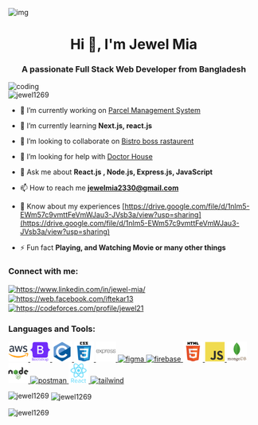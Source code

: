 ![img](https://i.ibb.co/JsJtQMx/Architect-Linkedin-Background.png)
<h1 align="center">Hi 👋, I'm Jewel Mia</h1>
<h3 align="center">A passionate Full Stack Web Developer from Bangladesh</h3>
<img  align="right" margin-left="100" alt="coding" width="600" src="https://camo.githubusercontent.com/9792d43627b178fd4a45bcabb3647d7b34a62d64baf96a19abf6ea19d5cea8dd/68747470733a2f2f63646e2e6472696262626c652e636f6d2f75736572732f313138373833362f73637265656e73686f74732f363533393432392f70726f6772616d65722e676966">

<p align="left"> <img src="https://komarev.com/ghpvc/?username=jewel1269&label=Profile%20views&color=0e75b6&style=flat" alt="jewel1269" /> </p>

- 🔭 I’m currently working on [Parcel Management System](https://parcel-system-management.web.app/)

- 🌱 I’m currently learning **Next.js, react.js**

- 👯 I’m looking to collaborate on [Bistro boss rastaurent](https://bistro-boss-rastaurent.web.app/)

- 🤝 I’m looking for help with [Doctor House](https://doc-house-362a7.web.app/)

- 💬 Ask me about **React.js , Node.js, Express.js, JavaScript**

- 📫 How to reach me **jewelmia2330@gmail.com**

- 📄 Know about my experiences [https://drive.google.com/file/d/1nlm5-EWm57c9vmttFeVmWJau3-JVsb3a/view?usp=sharing](https://drive.google.com/file/d/1nlm5-EWm57c9vmttFeVmWJau3-JVsb3a/view?usp=sharing)

- ⚡ Fun fact **Playing, and Watching Movie or many other things**

<h3 align="left">Connect with me:</h3>
<p align="left">
<a href="https://linkedin.com/in/https://www.linkedin.com/in/jewel-mia/" target="blank"><img align="center" src="https://raw.githubusercontent.com/rahuldkjain/github-profile-readme-generator/master/src/images/icons/Social/linked-in-alt.svg" alt="https://www.linkedin.com/in/jewel-mia/" height="30" width="40" /></a>
<a href="https://fb.com/https://web.facebook.com/iftekar13" target="blank"><img align="center" src="https://raw.githubusercontent.com/rahuldkjain/github-profile-readme-generator/master/src/images/icons/Social/facebook.svg" alt="https://web.facebook.com/iftekar13" height="30" width="40" /></a>
<a href="https://codeforces.com/profile/https://codeforces.com/profile/jewel21" target="blank"><img align="center" src="https://raw.githubusercontent.com/rahuldkjain/github-profile-readme-generator/master/src/images/icons/Social/codeforces.svg" alt="https://codeforces.com/profile/jewel21" height="30" width="40" /></a>
</p>

<h3 align="left">Languages and Tools:</h3>
<p align="left"> <a href="https://aws.amazon.com" target="_blank" rel="noreferrer"> <img src="https://raw.githubusercontent.com/devicons/devicon/master/icons/amazonwebservices/amazonwebservices-original-wordmark.svg" alt="aws" width="40" height="40"/> </a> <a href="https://getbootstrap.com" target="_blank" rel="noreferrer"> <img src="https://raw.githubusercontent.com/devicons/devicon/master/icons/bootstrap/bootstrap-plain-wordmark.svg" alt="bootstrap" width="40" height="40"/> </a> <a href="https://www.cprogramming.com/" target="_blank" rel="noreferrer"> <img src="https://raw.githubusercontent.com/devicons/devicon/master/icons/c/c-original.svg" alt="c" width="40" height="40"/> </a> <a href="https://www.w3schools.com/css/" target="_blank" rel="noreferrer"> <img src="https://raw.githubusercontent.com/devicons/devicon/master/icons/css3/css3-original-wordmark.svg" alt="css3" width="40" height="40"/> </a> <a href="https://expressjs.com" target="_blank" rel="noreferrer"> <img src="https://raw.githubusercontent.com/devicons/devicon/master/icons/express/express-original-wordmark.svg" alt="express" width="40" height="40"/> </a> <a href="https://www.figma.com/" target="_blank" rel="noreferrer"> <img src="https://www.vectorlogo.zone/logos/figma/figma-icon.svg" alt="figma" width="40" height="40"/> </a> <a href="https://firebase.google.com/" target="_blank" rel="noreferrer"> <img src="https://www.vectorlogo.zone/logos/firebase/firebase-icon.svg" alt="firebase" width="40" height="40"/> </a> <a href="https://www.w3.org/html/" target="_blank" rel="noreferrer"> <img src="https://raw.githubusercontent.com/devicons/devicon/master/icons/html5/html5-original-wordmark.svg" alt="html5" width="40" height="40"/> </a> <a href="https://developer.mozilla.org/en-US/docs/Web/JavaScript" target="_blank" rel="noreferrer"> <img src="https://raw.githubusercontent.com/devicons/devicon/master/icons/javascript/javascript-original.svg" alt="javascript" width="40" height="40"/> </a> <a href="https://www.mongodb.com/" target="_blank" rel="noreferrer"> <img src="https://raw.githubusercontent.com/devicons/devicon/master/icons/mongodb/mongodb-original-wordmark.svg" alt="mongodb" width="40" height="40"/> </a> <a href="https://nodejs.org" target="_blank" rel="noreferrer"> <img src="https://raw.githubusercontent.com/devicons/devicon/master/icons/nodejs/nodejs-original-wordmark.svg" alt="nodejs" width="40" height="40"/> </a> <a href="https://postman.com" target="_blank" rel="noreferrer"> <img src="https://www.vectorlogo.zone/logos/getpostman/getpostman-icon.svg" alt="postman" width="40" height="40"/> </a> <a href="https://reactjs.org/" target="_blank" rel="noreferrer"> <img src="https://raw.githubusercontent.com/devicons/devicon/master/icons/react/react-original-wordmark.svg" alt="react" width="40" height="40"/> </a> <a href="https://tailwindcss.com/" target="_blank" rel="noreferrer"> <img src="https://www.vectorlogo.zone/logos/tailwindcss/tailwindcss-icon.svg" alt="tailwind" width="40" height="40"/> </a> </p>

<p><img align="left" src="https://github-readme-stats.vercel.app/api/top-langs?username=jewel1269&show_icons=true&locale=en&layout=compact" alt="jewel1269" /></p>

<p>&nbsp;<img align="center" src="https://github-readme-stats.vercel.app/api?username=jewel1269&show_icons=true&locale=en" alt="jewel1269" /></p>

<p><img align="center" src="https://github-readme-streak-stats.herokuapp.com/?user=jewel1269&" alt="jewel1269" /></p>
